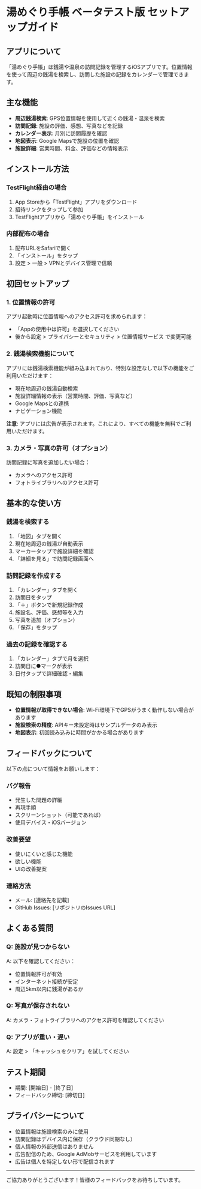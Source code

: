 # 湯めぐり手帳 ベータテスト版 セットアップガイド

## アプリについて

「湯めぐり手帳」は銭湯や温泉の訪問記録を管理するiOSアプリです。位置情報を使って周辺の銭湯を検索し、訪問した施設の記録をカレンダーで管理できます。

## 主な機能

- **周辺銭湯検索**: GPS位置情報を使用して近くの銭湯・温泉を検索
- **訪問記録**: 施設の評価、感想、写真などを記録
- **カレンダー表示**: 月別に訪問履歴を確認
- **地図表示**: Google Mapsで施設の位置を確認
- **施設詳細**: 営業時間、料金、評価などの情報表示

## インストール方法

### TestFlight経由の場合
1. App Storeから「TestFlight」アプリをダウンロード
2. 招待リンクをタップして参加
3. TestFlightアプリから「湯めぐり手帳」をインストール

### 内部配布の場合
1. 配布URLをSafariで開く
2. 「インストール」をタップ
3. 設定 > 一般 > VPNとデバイス管理で信頼

## 初回セットアップ

### 1. 位置情報の許可
アプリ起動時に位置情報へのアクセス許可を求められます：
- 「Appの使用中は許可」を選択してください
- 後から設定 > プライバシーとセキュリティ > 位置情報サービス で変更可能

### 2. 銭湯検索機能について
アプリには銭湯検索機能が組み込まれており、特別な設定なしで以下の機能をご利用いただけます：

- 現在地周辺の銭湯自動検索
- 施設詳細情報の表示（営業時間、評価、写真など）
- Google Mapsとの連携
- ナビゲーション機能

**注意**: アプリには広告が表示されます。これにより、すべての機能を無料でご利用いただけます。

### 3. カメラ・写真の許可（オプション）
訪問記録に写真を追加したい場合：
- カメラへのアクセス許可
- フォトライブラリへのアクセス許可

## 基本的な使い方

### 銭湯を検索する
1. 「地図」タブを開く
2. 現在地周辺の銭湯が自動表示
3. マーカータップで施設詳細を確認
4. 「詳細を見る」で訪問記録画面へ

### 訪問記録を作成する
1. 「カレンダー」タブを開く
2. 訪問日をタップ
3. 「＋」ボタンで新規記録作成
4. 施設名、評価、感想等を入力
5. 写真を追加（オプション）
6. 「保存」をタップ

### 過去の記録を確認する
1. 「カレンダー」タブで月を選択
2. 訪問日に●マークが表示
3. 日付タップで詳細確認・編集

## 既知の制限事項

- **位置情報が取得できない場合**: Wi-Fi環境下でGPSがうまく動作しない場合があります
- **施設検索の精度**: APIキー未設定時はサンプルデータのみ表示
- **地図表示**: 初回読み込みに時間がかかる場合があります

## フィードバックについて

以下の点について情報をお願いします：

### バグ報告
- 発生した問題の詳細
- 再現手順
- スクリーンショット（可能であれば）
- 使用デバイス・iOSバージョン

### 改善要望
- 使いにくいと感じた機能
- 欲しい機能
- UIの改善提案

### 連絡方法
- メール: [連絡先を記載]
- GitHub Issues: [リポジトリのIssues URL]

## よくある質問

### Q: 施設が見つからない
A: 以下を確認してください：
- 位置情報許可が有効
- インターネット接続が安定
- 周辺5km以内に銭湯があるか

### Q: 写真が保存されない
A: カメラ・フォトライブラリへのアクセス許可を確認してください

### Q: アプリが重い・遅い
A: 設定 > 「キャッシュをクリア」を試してください

## テスト期間

- 期間: [開始日] - [終了日]
- フィードバック締切: [締切日]

## プライバシーについて

- 位置情報は施設検索のみに使用
- 訪問記録はデバイス内に保存（クラウド同期なし）
- 個人情報の外部送信はありません
- 広告配信のため、Google AdMobサービスを利用しています
- 広告は個人を特定しない形で配信されます

---

ご協力ありがとうございます！皆様のフィードバックをお待ちしています。